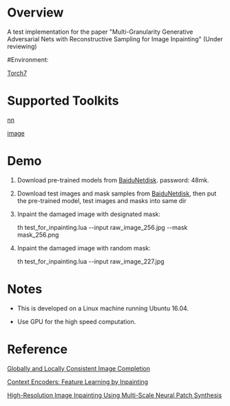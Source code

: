 # Overview

  A test implementation for the paper "Multi-Granularity Generative Adversarial Nets with Reconstructive Sampling for Image Inpainting" (Under reviewing)

#Environment:

  [Torch7](http://torch.ch/docs/getting-started.html)

# Supported Toolkits
  
  [nn](https://github.com/torch/nn)
  
  [image](https://github.com/torch/image)

# Demo
  
  1. Download pre-trained models from [BaiduNetdisk](https://pan.baidu.com/s/1ilBXZUZlACeChzE9w-zRxQ). password: 48mk.

  2. Download test images and mask samples from [BaiduNetdisk](https://pan.baidu.com/s/1ilBXZUZlACeChzE9w-zRxQ), then put the pre-trained model, test images and masks into same dir

  3. Inpaint the damaged image with designated mask:
     
     th test_for_inpainting.lua --input raw_image_256.jpg --mask mask_256.png

  4. Inpaint the damaged image with random mask:

     th test_for_inpainting.lua --input raw_image_227.jpg

# Notes
- This is developed on a Linux machine running Ubuntu 16.04.

- Use GPU for the high speed computation.

# Reference
[Globally and Locally Consistent Image Completion](https://github.com/satoshiiizuka/siggraph2017_inpainting)

[Context Encoders: Feature Learning by Inpainting](https://github.com/pathak22/context-encoder)

[High-Resolution Image Inpainting Using Multi-Scale Neural Patch Synthesis](https://github.com/leehomyc/Faster-High-Res-Neural-Inpainting)
